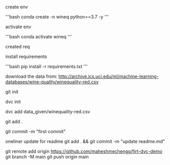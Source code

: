 create env

'''bash
conda create -n wineq python==3.7 -y
'''

activate env

'''bash
conda activate wineq
'''

created req

install requirements

'''bash
pip install -r requirements.txt
'''

download the data from:
http://archive.ics.uci.edu/ml/machine-learning-databases/wine-quality/winequality-red.csv

git init

dvc init

dvc add data_given/winequality-red.csv

git add .

git commit -m "first commit"

oneliner update for readme
git add . && git commit -m "update readme.md"

git remote add origin https://github.com/maheshmechengg/firt-dvc-demo
git branch -M main
git push origin main
